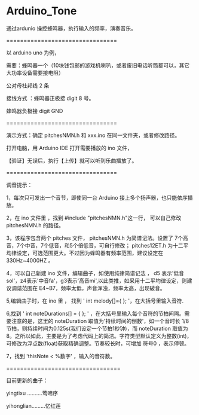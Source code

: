 # Arduino_Tone


通过ardunio 操控蜂鸣器，执行输入的频率，演奏音乐。

================================

以 arduino uno 为例，

需要：蜂鸣器一个（10块钱包邮的游戏机喇叭，或者废旧电话听筒都可以，其它大功率设备需要接电阻）

   公对母杜邦线 2 条


接线方式 ：蜂鸣器正极接 digit 8 号。
          
   蜂鸣器负极接 digit GND 
    
================================  
    

演示方式：确定 pitchesNMN.h 和 xxx.ino 在同一文件夹，或者修改路径。

   打开电脑，用 Arduino IDE 打开需要播放的 ino 文件，
   
   【验证】无误后，执行【上传】就可以听到乐曲播放了。

================================

调音提示：

1，每次只可发出一个音节，即使同一台 Arduino 接上多个扬声器，也只能依序播放。

2，在 ino 文件里 ，找到 #include "pitchesNMN.h"这一行， 可以自己修改 pitchesNMN.h 的路径。

3，该程序包含两个 pitches 文件， pitchesNMN.h 为简谱记法。设置了 7个高音，7个中音，7个低音，和5个倍低音，可自行修改； pitches12ET.h 为十二平
均律设定，可选范围更大。不过因为蜂鸣器有频率范围，建议设定在 330Hz~4000HZ 。

4，可以自己新建 ino 文件，编辑曲子，如使用纯律简谱记法 ， d5 表示'低音sol'，z4表示'中音fa'，g3表示'高音mi',以此类推，如采用十二平均律设定，则建议调谐范围在 E4~B7，频率太低，声音浑浊，频率太高，出现破音。

5,编辑曲子时，在 ino 里 ， 找到 ' int melody[]={ }; '，在大括号里输入音符.

6,找到 ' int noteDurations[] = { }; ' ，在大括号里输入每个音符的节拍间隔。需要注意的是，这里的 noteDuration 取值为'持续时间的倒数'，如一个音时长 1/8 节拍，则持续时间为0.125s(我们设定一个节拍1秒钟)，而 noteDuration 取值为8。之所以如此，主要是为了考虑代码上的简洁。字符类型默认定义为整数(int)，可修改为浮点数(float)获取精确调整。节奏较长时，可增加 符号0 ，表示停顿。

7，找到 'thisNote < %数字' ，输入的音符数。  








=================================


目前更新的曲子：

yingtixu ..........莺啼序 

yihonglian.........忆红莲

